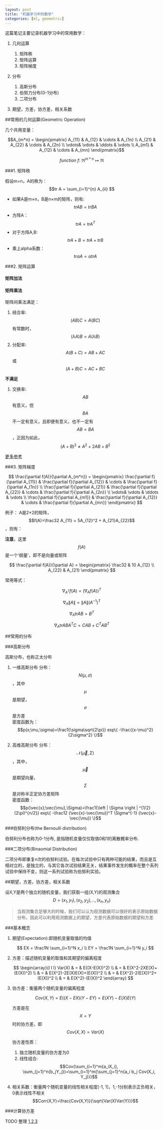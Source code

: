 ```yaml
---
layout: post
title: "机器学习中的数学"
categories: [ml, geometric]
---
```


这篇笔记主要记录机器学习中的常用数学：

1. 几何运算
    1. 矩阵秩
    2. 矩阵运算
    3. 矩阵梯度

2. 分布
    1. 高斯分布
    1. 伯努力分布(0-1分布)
    1. 二项分布

3. 期望，方差，协方差，相关系数

##常用的几何运算(Geometric Operation)

几个共用变量：

$$A_{m*n} = 
\begin{pmatrix}
A_{11} & A_{12} & \cdots & A_{1n} \\
A_{21} & A_{22} & \cdots & A_{2n} \\
\vdots& \vdots & \ddots & \vdots \\
A_{m1} & A_{12} & \cdots & A_{mn}    
\end{pmatrix}$$

$$function~f:~\Re^{m*n} \mapsto \Re$$

###1. 矩阵秩

假设m=n，A的秩为：$$tr A = \sum_{i=1}^{n} A_{ii} $$

* 如果A是m×n，B是n×m的矩阵，则有: $$tr AB = tr BA$$
* 方阵A：$$tr A = tr A^T $$
* 对于方阵A,B: $$tr A+B = tr A + tr B $$
* 乘上alpha系数：$$tr \alpha A = \alpha tr A$$

###2. 矩阵运算


#### 矩阵加法

#### 矩阵乘法

矩阵间乘法满足：

1. 结合率: $$(AB)C=A(BC)$$ 有常数时，$$(\lambda A)B=A(\lambda B)$$
2. 分配率: $$A(B+C)=AB+AC$$ 或 $$(A+B)C=AC+BC$$

**不满足**

1. 交换率: $$AB$$有意义，但$$BA$$不一定有意义，且即便有意义，也不一定有$$AB=BA$$，正因为如此，$$(A+B)^2 \neq A^2+2AB+B^2$$

[更多参考](http://web.tongji.edu.cn/~math/xxds/kcja/kcja_a/01.htm)

###3. 矩阵梯度

$$
\frac{\partial f(A)}{\partial A_{m*n}} = 
\begin{pmatrix}
\frac{\partial f}{\partial A_{11}} & \frac{\partial f}{\partial A_{12}} & \cdots & \frac{\partial f}{\partial A_{1n}} \\
\frac{\partial f}{\partial A_{21}} & \frac{\partial f}{\partial A_{22}} & \cdots & \frac{\partial f}{\partial A_{2n}} \\
\vdots& \vdots & \ddots & \vdots \\
\frac{\partial f}{\partial A_{m1}} & \frac{\partial f}{\partial A_{12}} & \cdots & \frac{\partial f}{\partial A_{mn}}  
\end{pmatrix}
$$

例子：
A是2×2的矩阵，$$f(A)=\frac32 A_{11} + 5A_{12}^2 + A_{21}A_{22}$$，则有：

**注意**，这里$$f(A)$$是一个‘纲量’，即不是向量或矩阵

$$
\frac{\partial f(A)}{\partial A} = 
\begin{pmatrix}
\frac32 & 10 A_{12} \\
 A_{22} & A_{21}
\end{pmatrix}
$$

常用等式：

$$\nabla_{A^T} f(A) = (\nabla_A f(A))^T$$

$$\nabla_A \| A \| = \| A \| (A^{-1})^T$$

$$\nabla_A tr AB = B^T$$

$$\nabla_A tr ABA^TC = CAB+C^TAB^T$$

##常用的分布

###高斯分布

高斯分布，也称正太分布

1. 一维高斯分布
  分布：$$ N(\mu,\sigma)$$，其中$$\mu$$是期望，$$\sigma$$是方差  
  密度函数为：$$p(x;\mu,\sigma)=\frac1{\sigma\sqrt{2\pi}} exp\{ -\frac{(x-\mu)^2}{2\sigma^2}  \}$$

2. 高维高斯分布
  分布：$$\mathcal{N}(\vec{\mu},\Sigma)$$，其中，$$\vec{\mu}$$是期望向量，$$\Sigma$$是对称半正定协方差矩阵  
  密度函数：$$p(\vec{x};\vec{\mu},\Sigma)=\frac1{\left | \Sigma \right | ^{1/2} (2\pi)^{n/2}} exp\{ -\frac12 (\vec{x}-\vec{\mu})^T \Sigma^{-1} (\vec{x}-\vec{\mu})  \}$$

###伯努利分布(the Bernoulli distribution)

伯努利分布也称为0-1分布, 是指随机变量仅仅取值0和1的离散概率分布.

###二项分布(Binaomial Distribution)

二项分布即重复n次的伯努利试验。在每次试验中只有两种可能的结果，而且是互相对立的，是独立的，与其它各次试验结果无关，结果事件发生的概率在整个系列试验中保持不变，则这一系列试验称为伯努利实验。

##期望，方差，协方差，相关系数

设X,Y是两个独立的随机变量，我们获取一组(X,Y)的观测集合$$ D={(x_1, y_1), (x_2, y_2),..,(x_n, y_n)} $$

>当观测集合足够大的时候，我们可以认为观测数据可以很好的表示原始数据分布，因此可以利用观测数据上的期望，方差代表原始数据的期望和方差

###基本概念

1. 期望(Expectation):即随机变量取值的均值

    $$ EX = \frac1N \sum_{i=1}^N x_i \\  EY = \frac1N \sum_{i=1}^N y_i $$

2. 方差：描述随机变量的取值和其期望的偏离程度

    $$
    \begin{array}{l l l}
    Var(X) & = & E((X-E(X))^2) \\
           & = & E(X^2-2XE(X)+(E(X))^2) \\
           & = & E(X^2)-2E(X)E(X)+(E(X))^2 \\
           & = & E(X^2)-2(E(X))^2+(E(X))^2 \\
           & = & E(X^2)-(E(X))^2
    \end{array}
    $$

3. 协方差：衡量两个随机变量的偏离程度

    $$ Cov(X, Y) = E((X-EX)(Y-EY) = E(XY)-E(X)E(Y)$$

    方差是在$$X=Y$$时的协方差，即$$Cov(X,X)=Var(X)$$

    协方差性质：

    1. 独立随机变量的协方差为0
    2. 线性组合:$$Cov(\sum_{i=1}^m{a_iX_i}, \sum_{j=1}^n{b_jY_j})=\sum_{i=1}^m{\sum_{j=1}^n{a_i b_j Cov(X_i, Y_j)}}$$

4. 相关系数：衡量两个随机变量的线性相关程度[-1, 1]，1,-1分别表示正负相关，0表示线性不相关
    $$Corr(X,Y)=\frac{Cov(X,Y)}{\sqrt{Var(X)Var(Y)}}$$

###计算协方差

TODO 整理 [1](http://www.cnblogs.com/jerrylead/archive/2011/04/18/2020209.html),[2](http://blog.codinglabs.org/articles/pca-tutorial.html),[3](http://blog.csdn.net/ybdesire/article/details/6270328)




